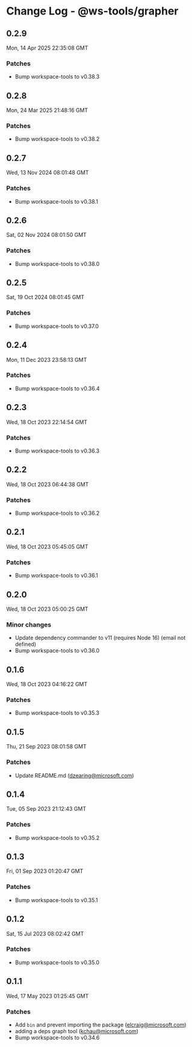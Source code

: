 # Change Log - @ws-tools/grapher

<!-- This log was last generated on Mon, 14 Apr 2025 22:35:08 GMT and should not be manually modified. -->

<!-- Start content -->

## 0.2.9

Mon, 14 Apr 2025 22:35:08 GMT

### Patches

- Bump workspace-tools to v0.38.3

## 0.2.8

Mon, 24 Mar 2025 21:48:16 GMT

### Patches

- Bump workspace-tools to v0.38.2

## 0.2.7

Wed, 13 Nov 2024 08:01:48 GMT

### Patches

- Bump workspace-tools to v0.38.1

## 0.2.6

Sat, 02 Nov 2024 08:01:50 GMT

### Patches

- Bump workspace-tools to v0.38.0

## 0.2.5

Sat, 19 Oct 2024 08:01:45 GMT

### Patches

- Bump workspace-tools to v0.37.0

## 0.2.4

Mon, 11 Dec 2023 23:58:13 GMT

### Patches

- Bump workspace-tools to v0.36.4

## 0.2.3

Wed, 18 Oct 2023 22:14:54 GMT

### Patches

- Bump workspace-tools to v0.36.3

## 0.2.2

Wed, 18 Oct 2023 06:44:38 GMT

### Patches

- Bump workspace-tools to v0.36.2

## 0.2.1

Wed, 18 Oct 2023 05:45:05 GMT

### Patches

- Bump workspace-tools to v0.36.1

## 0.2.0

Wed, 18 Oct 2023 05:00:25 GMT

### Minor changes

- Update dependency commander to v11 (requires Node 16) (email not defined)
- Bump workspace-tools to v0.36.0

## 0.1.6

Wed, 18 Oct 2023 04:16:22 GMT

### Patches

- Bump workspace-tools to v0.35.3

## 0.1.5

Thu, 21 Sep 2023 08:01:58 GMT

### Patches

- Update README.md (dzearing@microsoft.com)

## 0.1.4

Tue, 05 Sep 2023 21:12:43 GMT

### Patches

- Bump workspace-tools to v0.35.2

## 0.1.3

Fri, 01 Sep 2023 01:20:47 GMT

### Patches

- Bump workspace-tools to v0.35.1

## 0.1.2

Sat, 15 Jul 2023 08:02:42 GMT

### Patches

- Bump workspace-tools to v0.35.0

## 0.1.1

Wed, 17 May 2023 01:25:45 GMT

### Patches

- Add `bin` and prevent importing the package (elcraig@microsoft.com)
- adding a deps graph tool (kchau@microsoft.com)
- Bump workspace-tools to v0.34.6
